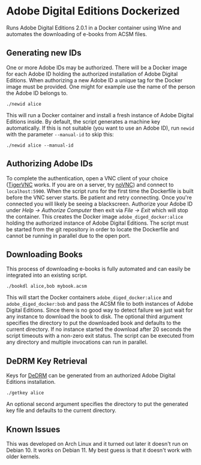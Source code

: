 Adobe Digital Editions Dockerized
=================================

Runs Adobe Digital Editions 2.0.1 in a Docker container using Wine and automates
the downloading of e-books from ACSM files.

Generating new IDs
------------------

One or more Adobe IDs may be authorized. There will be a Docker image for each
Adobe ID holding the authorized installation of Adobe Digital Editions. When
authorizing a new Adobe ID a unique tag for the Docker image must be provided.
One might for example use the name of the person the Adobe ID belongs to.

    ./newid alice

This will run a Docker container and install a fresh instance of Adobe Digital
Editions inside. By default, the script generates a machine key automatically.
If this is not suitable (you want to use an Adobe ID), run `newid` with the
parameter `--manual-id` to skip this:

    ./newid alice --manual-id

Authorizing Adobe IDs
---------------------

To complete the authentication, open a VNC client of your choice
([TigerVNC](https://tigervnc.org/) works. If you are on a server, try
[noVNC](https://github.com/novnc/noVNC)) and connect to `localhost:5900`.
When the script runs for the first time the Dockerfile is built before the VNC
server starts. Be patient and retry connecting. Once you're connected you will
likely be seeing a blackscreen.
Authorize your Adobe ID under *Help -> Authorize Computer* then exit via
*File -> Exit* which will stop the container. This creates the Docker image
`adobe_diged_docker:alice` holding the authorized instance of Adobe Digital
Editions. The script must be started from the git repository in order to locate
the Dockerfile and cannot be running in parallel due to the open port.

Downloading Books
-----------------

This process of downloading e-books is fully automated and can easily be
integrated into an existing script.

    ./bookdl alice,bob mybook.acsm

This will start the Docker containers `adobe_diged_docker:alice` and
`adobe_diged_docker:bob` and pass the ACSM file to both instances of Adobe
Digital Editions. Since there is no good way to detect failure we just wait for
any instance to download the book to disk. The optional third argument specifies
the directory to put the downloaded book and defaults to the current directory.
If no instance started the download after 20 seconds the script timeouts with a
non-zero exit status. The script can be executed from any directory and multiple
invocations can run in parallel.

DeDRM Key Retrieval
-------------------

Keys for [DeDRM](https://github.com/apprenticeharper/DeDRM_tools) can be
generated from an authorized Adobe Digital Editions installation.

    ./getkey alice

An optional second argument specifies the directory to put the generated key
file and defaults to the current directory.

Known Issues
------------

This was developed on Arch Linux and it turned out later it doesn't run on
Debian 10. It works on Debian 11. My best guess is that it
doesn't work with older kernels.
